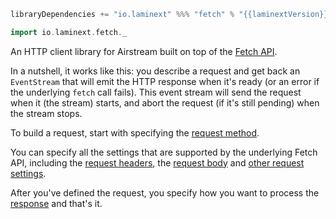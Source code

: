 ```scala
libraryDependencies += "io.laminext" %%% "fetch" % "{{laminextVersion}}"
```

```scala
import io.laminext.fetch._
```

An HTTP client library for Airstream built on top of the [Fetch API](https://developer.mozilla.org/en-US/docs/Web/API/Fetch_API).

In a nutshell, it works like this: you describe a request and get back an `EventStream` that will emit the HTTP response when it's ready (or an error if the 
underlying `fetch` call fails). This event stream will send the request when it (the stream) starts, and abort the request (if it's still pending) when the stream stops.

To build a request, start with specifying the [request method](/fetch/request-method).

You can specify all the settings that are supported by the underlying Fetch API, including the [request headers](/fetch/request-headers),
the [request body](/fetch/request-body) and [other request settings](/fetch/request-settings).

After you've defined the request, you specify how you want to process the [response](/fetch/response) and that's it.
